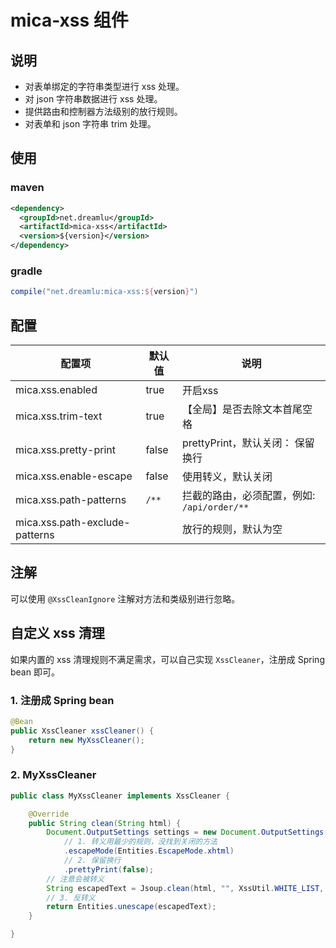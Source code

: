 # mica-xss 组件

## 说明
- 对表单绑定的字符串类型进行 xss 处理。
- 对 json 字符串数据进行 xss 处理。
- 提供路由和控制器方法级别的放行规则。
- 对表单和 json 字符串 trim 处理。

## 使用
### maven
```xml
<dependency>
  <groupId>net.dreamlu</groupId>
  <artifactId>mica-xss</artifactId>
  <version>${version}</version>
</dependency>
```

### gradle
```groovy
compile("net.dreamlu:mica-xss:${version}")
```

## 配置
| 配置项                         | 默认值 | 说明                                        |
| ------------------------------ | ------ | ------------------------------------------- |
| mica.xss.enabled               | true   | 开启xss                                     |
| mica.xss.trim-text             | true   | 【全局】是否去除文本首尾空格                |
| mica.xss.pretty-print          | false  | prettyPrint，默认关闭： 保留换行            |
| mica.xss.enable-escape         | false  | 使用转义，默认关闭                          |
| mica.xss.path-patterns         | `/**`  | 拦截的路由，必须配置，例如: `/api/order/**` |
| mica.xss.path-exclude-patterns |        | 放行的规则，默认为空                        |

## 注解
可以使用 `@XssCleanIgnore` 注解对方法和类级别进行忽略。

## 自定义 xss 清理
如果内置的 xss 清理规则不满足需求，可以自己实现 `XssCleaner`，注册成 Spring bean 即可。

### 1. 注册成 Spring bean
```java
@Bean
public XssCleaner xssCleaner() {
    return new MyXssCleaner();
}
```

### 2. MyXssCleaner
```java
public class MyXssCleaner implements XssCleaner {

	@Override
	public String clean(String html) {
		Document.OutputSettings settings = new Document.OutputSettings()
			// 1. 转义用最少的规则，没找到关闭的方法
			.escapeMode(Entities.EscapeMode.xhtml)
			// 2. 保留换行
			.prettyPrint(false);
		// 注意会被转义
		String escapedText = Jsoup.clean(html, "", XssUtil.WHITE_LIST, settings);
		// 3. 反转义
		return Entities.unescape(escapedText);
	}

}
```